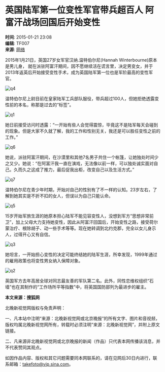 # 英国陆军第一位变性军官带兵超百人 阿富汗战场回国后开始变性

**时间**: 2015-01-21 23:08  
**编辑**: TF007  
**来源**: [网络](#)

2015年1月21日，英国27岁女军官汉纳.温特伯尔尼(Hannah Winterbourne)原本是男儿身， 就在派驻阿富汗期间，因不愿继续活在谎言里，决定男变女，并于2013年返英后开始接受变性手术，成为英国陆军第一位也是军阶最高的变性军官。

![q4](http://static.takefoto.cn/img/2017_pc.jpg)

温特伯尔尼上尉目前在皇家陆军工兵部队服役，带兵超过100人，但她拒绝透露变性前的本名，称那是过去的“标签”。

![q1](http://static.takefoto.cn/img/2017_pc.jpg)

她日前接受访问时透露：“一开始有些人会觉得震惊，毕竟这不是陆军每天会碰到的现象。但是大家不久就了解，我的工作和性别无关，我还是可以胜任变性之前的工作。”

![q6](http://static.takefoto.cn/img/2017_pc.jpg)

她说，派驻阿富汗期间，在沙漠里和其他7名男子共住一个帐篷，让她独处时间少之又少。她说：“在阿富汗我一直在演戏，无法像以前一样，可以独处诚实面对自己。久而久之这成了推力，最后促我出柜，改变自己以及生活方式。”

![q7](http://static.takefoto.cn/img/2017_pc.jpg)

温特伯尔尼在青少年时期，开始对自己的性别有了不一样的认知。23岁左右，了解到她其实是不折不扣的女人，但误以为自己只能认命。

![q5](http://static.takefoto.cn/img/2017_pc.jpg)

15岁开始军旅生涯的她原本担心陆军不能见容变性人，没想到军方“思想非常前卫”，加上父母大力支持她变性，因此从阿富汗回国后，开始变性之路，接受荷尔蒙治疗、根除胡子、动一些手术等等。现在她转调到北约克郡，完全以女儿身示人，过得开心又有自信。

![q3](http://static.takefoto.cn/img/2017_pc.jpg)

她坦言，一开始担心变性的决定可能终结她的陆军生涯，所幸发现，1999年通过的雇用政策也将变性男女纳入保障对象。

![q2](http://static.takefoto.cn/img/2017_pc.jpg)

英国军方去年高居全球对同志最友善的军队第二名。此外，同性恋维权组织“石墙”也在其制作的“工作场所平等指数”中，将英国国防部列为最进步的雇主。

**本文来源：搜狐网**

北晚新视觉网版权与免责声明：

一、凡本站中注明“来源：北晚新视觉网或北京晚报”的所有文字、图片和音视频，版权均属北晚新视觉网所有，转载时必须注明“来源：北晚新视觉网”，并附上原文链接。

二、凡来源非北晚新视觉网或北京晚报的新闻（作品）只代表本网传播该消息，并不代表赞同其观点。

如因作品内容、版权和其它问题需要同本网联系的，请在见网后30日内进行，联系邮箱：takefoto@vip.sina.com。
<!-- tcd_original_link http://www.takefoto.cn/viewnews-290037.html -->
